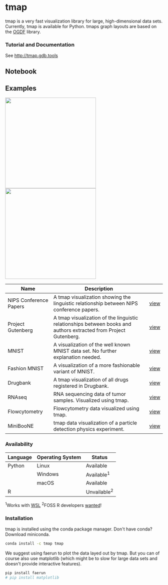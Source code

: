 # tmap
tmap is a very fast visualization library for large, high-dimensional data sets. Currently, tmap is available for Python. tmaps graph layouts are based on the [OGDF](https://ogdf.uos.de/) library.

### Tutorial and Documentation
See <a href="http://tmap.gdb.tools">http://tmap.gdb.tools</a>

## Notebook

## Examples
<img src="https://raw.githubusercontent.com/reymond-group/tmap/master/tmap/examples/drugbank/drugbank.jpg" height="290px"/>  <img src="https://raw.githubusercontent.com/reymond-group/tmap/master/tmap/examples/mnist/mnist.jpg" height="290px" />

| Name | Description |   |
| ---- | ----------- | - |
| NIPS Conference Papers | A tmap visualization showing the linguistic relationship between NIPS conference papers. | [view](http://tmap.gdb.tools/src/nips/nips_papers.html) |
| Project Gutenberg | A tmap visualization of the linguistic relationships between books and authors extracted from Project Gutenberg. | [view](http://tmap.gdb.tools/src/gutenberg/gutenberg.html) |
| MNIST | A visualization of the well known MNIST data set. No further explanation needed. | [view](http://tmap.gdb.tools/src/mnist/mnist.html) |
| Fashion MNIST | A visualization of a more fashionable variant of MNIST. | [view](http://tmap.gdb.tools/src/fmnist/fmnist.html) |
| Drugbank | A tmap visualization of all drugs registered in Drugbank. | [view](http://tmap.gdb.tools/src/drugbank/drugbank.html) |
| RNAseq | RNA sequencing data of tumor samples. Visualized using tmap. | [view](http://tmap.gdb.tools/src/rnaseq/rnaseq.html) |
| Flowcytometry | Flowcytometry data visualized using tmap. | [view](http://tmap.gdb.tools/src/flowcytometry/cyto.html) |
| MiniBooNE | tmap data visualization of a particle detection physics experiment.  | [view](http://tmap.gdb.tools/src/miniboone/miniboone.html) |


### Availability
| Language | Operating System | Status                 |
| -------- | ---------------- | ---------------------- |
| Python   | Linux            | Available              |
|          | Windows          | Available<sup>1</sup>  |
|          | macOS            | Available              |
| R        |                  | Unvailable<sup>2</sup> |

<span class="small"><sup>1</sup>Works with
[WSL](https://docs.microsoft.com/en-us/windows/wsl/install-win10)</span>
<span class="small"><sup>2</sup>FOSS R developers
[wanted](https://github.com/reymond-group/tmap)\!</span>

### Installation
tmap is installed using the conda package manager. Don't have conda? Download miniconda.

```bash
conda install -c tmap tmap
```

We suggest using faerun to plot the data layed out by tmap. But you can of course also use matplotlib (which might be to slow for large data sets and doesn't provide interactive features).

```bash
pip install faerun
# pip install matplotlib
```
